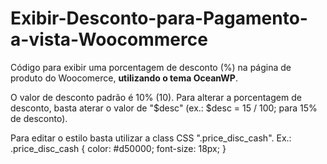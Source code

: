 # Exibir-Desconto-para-Pagamento-a-vista-Woocommerce
Código para exibir uma porcentagem de desconto (%) na página de produto do Woocomerce, <b>utilizando o tema OceanWP</b>.

O valor de desconto padrão é 10% (10). Para alterar a porcentagem de desconto, basta aterar o valor de "$desc" (ex.: $desc = 15 / 100; para 15% de desconto).

Para editar o estilo basta utilizar a class CSS ".price_disc_cash".
Ex.: .price_disc_cash {
	color: #d50000;
	font-size: 18px;
}
